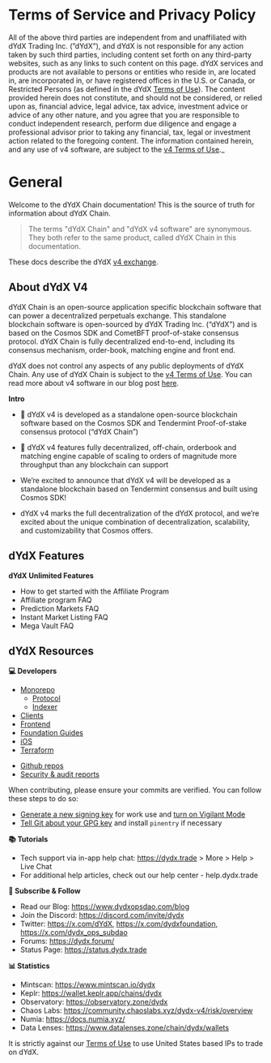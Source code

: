 # Terms of Service and Privacy Policy

All of the above third parties are independent from and unaffiliated with dYdX Trading Inc. (”dYdX”), and dYdX is not responsible for any action taken by such third parties, including content set forth on any third-party websites, such as any links to such content on this page. dYdX services and products are not available to persons or entities who reside in, are located in, are incorporated in, or have registered offices in the U.S. or Canada, or Restricted Persons (as defined in the dYdX [Terms of Use](https://dydx.exchange/terms)). The content provided herein does not constitute, and should not be considered, or relied upon as, financial advice, legal advice, tax advice, investment advice or advice of any other nature, and you agree that you are responsible to conduct independent research, perform due diligence and engage a professional advisor prior to taking any financial, tax, legal or investment action related to the foregoing content. The information contained herein, and any use of v4 software, are subject to the [v4 Terms of Use](https://dydx.exchange/v4-terms)._


# General

Welcome to the dYdX Chain documentation! This is the source of truth for information about dYdX Chain.

> The terms "dYdX Chain" and "dYdX v4 software" are synonymous. They both refer to the same product, called dYdX Chain in this documentation.

<aside class="notice">
These docs describe the dYdX <a href="https://https://dydx.trade/">v4 exchange</a>.
</aside>

## About dYdX V4

dYdX Chain is an open-source application specific blockchain software that can power a decentralized perpetuals exchange. This standalone blockchain software is open-sourced by dYdX Trading Inc. (“dYdX”) and is based on the Cosmos SDK and CometBFT proof-of-stake consensus protocol. dYdX Chain is fully decentralized end-to-end, including its consensus mechanism, order-book, matching engine and front end.

dYdX does not control any aspects of any public deployments of dYdX Chain. Any use of dYdX Chain is subject to the [v4 Terms of Use](https://dydx.exchange/v4-terms). You can read more about v4 software in our blog post [here](https://dydx.exchange/blog/dydx-chain).

**Intro**

- 🔗 dYdX v4 is developed as a standalone open-source blockchain software based on the Cosmos SDK and Tendermint Proof-of-stake consensus protocol (“dYdX Chain”)

- 🚀 dYdX v4 features fully decentralized, off-chain, orderbook and matching engine capable of scaling to orders of magnitude more throughput than any blockchain can support

- We’re excited to announce that dYdX v4 will be developed as a standalone blockchain based on Tendermint consensus and built using Cosmos SDK!

- dYdX v4 marks the full decentralization of the dYdX protocol, and we’re excited about the unique combination of decentralization, scalability, and customizability that Cosmos offers.

## dYdX Features

**dYdX Unlimited Features**

- How to get started with the Affiliate Program
- Affiliate program FAQ
- Prediction Markets FAQ
- Instant Market Listing FAQ
- Mega Vault FAQ

## dYdX Resources

**💻 Developers**

* [Monorepo](https://github.com/dydxprotocol/v4-chain)
    * [Protocol](https://github.com/dydxprotocol/v4-chain/tree/main/protocol)
    * [Indexer](https://github.com/dydxprotocol/v4-chain/tree/main/indexer)
* [Clients](https://github.com/dydxprotocol/v4-clients)
* [Frontend](https://github.com/dydxprotocol/v4-web)
* [Foundation Guides](https://github.com/dydxfoundation)
* [iOS](https://github.com/dydxprotocol/v4-native-ios)
* [Terraform](https://github.com/dydxprotocol/v4-infrastructure)
- [Github repos](https://github.com/dydxopsdao/)
- [Security & audit reports](https://github.com/dydxprotocol/v4-chain/tree/main/audits)

When contributing, please ensure your commits are verified. You can follow these steps to do so:

* [Generate a new signing key](https://docs.github.com/en/authentication/managing-commit-signature-verification/generating-a-new-gpg-key) for work use and [turn on Vigilant Mode](https://docs.github.com/en/authentication/managing-commit-signature-verification/displaying-verification-statuses-for-all-of-your-commits)
* [Tell Git about your GPG key](https://docs.github.com/en/authentication/managing-commit-signature-verification/telling-git-about-your-signing-key) and install `pinentry` if necessary


**📚 Tutorials**

- Tech support via in-app help chat: https://dydx.trade > More > Help > Live Chat
- For additional help articles, check out our help center - help.dydx.trade

**📢 Subscribe & Follow**

- Read our Blog: https://www.dydxopsdao.com/blog
- Join the Discord: https://discord.com/invite/dydx
- Twitter: https://x.com/dYdX, https://x.com/dydxfoundation, https://x.com/dydx_ops_subdao
- Forums: https://dydx.forum/
- Status Page: https://status.dydx.trade

 

**📊 Statistics**

- Mintscan: https://www.mintscan.io/dydx
- Keplr: https://wallet.keplr.app/chains/dydx
- Observatory: https://observatory.zone/dydx
- Chaos Labs: https://community.chaoslabs.xyz/dydx-v4/risk/overview
- Numia: https://docs.numia.xyz/
- Data Lenses: https://www.datalenses.zone/chain/dydx/wallets


<aside class="warning">
It is strictly against our <a href="https://dydx.exchange/terms">Terms of Use</a> to use United States based IPs to trade on dYdX.
</aside>